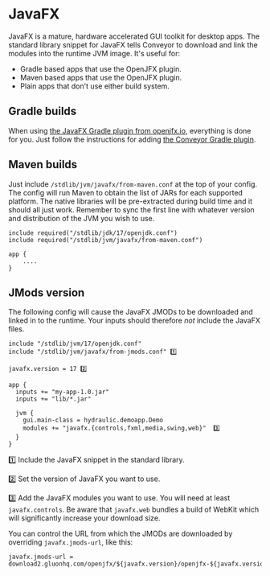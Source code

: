 # JavaFX

JavaFX is a mature, hardware accelerated GUI toolkit for desktop apps. The standard library snippet for JavaFX tells Conveyor to download
and link the modules into the runtime JVM image. It's useful for:

* Gradle based apps that use the OpenJFX plugin.
* Maven based apps that use the OpenJFX plugin.
* Plain apps that don't use either build system.

## Gradle builds

When using [the JavaFX Gradle plugin from openjfx.io](https://openjfx.io/openjfx-docs/#gradle), everything is done for you. Just follow
the instructions for adding [the Conveyor Gradle plugin](../configs/maven-gradle.md#gradle).

## Maven builds

Just include `/stdlib/jvm/javafx/from-maven.conf` at the top of your config. The config will run Maven to obtain the list of JARs for 
each supported platform. The native libraries will be pre-extracted during build time and it should all just work. Remember to sync 
the first line with whatever version and distribution of the JVM you wish to use.

```
include required("/stdlib/jdk/17/openjdk.conf")
include required("/stdlib/jvm/javafx/from-maven.conf")

app {
	....
}
```

## JMods version

The following config will cause the JavaFX JMODs to be downloaded and linked in to the runtime. Your inputs should therefore _not_ include
the JavaFX files.

```hocon
include "/stdlib/jvm/17/openjdk.conf"
include "/stdlib/jvm/javafx/from-jmods.conf" 1️⃣

javafx.version = 17 2️⃣ 

app {
  inputs += "my-app-1.0.jar"
  inputs += "lib/*.jar"

  jvm {
    gui.main-class = hydraulic.demoapp.Demo
    modules += "javafx.{controls,fxml,media,swing,web}"  3️⃣
  }
}
```

1️⃣ Include the JavaFX snippet in the standard library.

2️⃣ Set the version of JavaFX you want to use.

3️⃣ Add the JavaFX modules you want to use. You will need at least `javafx.controls`. Be aware that `javafx.web` bundles a build of WebKit which will significantly increase your download size.

You can control the URL from which the JMODs are downloaded by overriding `javafx.jmods-url`, like this:

```hocon
javafx.jmods-url = download2.gluonhq.com/openjfx/${javafx.version}/openjfx-${javafx.version}
```
